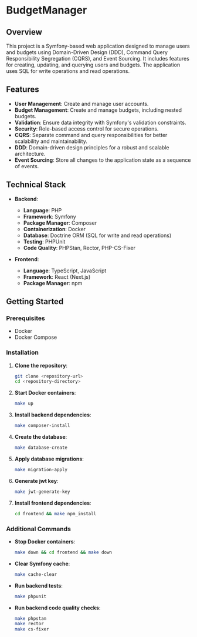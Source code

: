 # BudgetManager

## Overview

This project is a Symfony-based web application designed to manage users and budgets using Domain-Driven Design (DDD), Command Query Responsibility Segregation (CQRS), and Event Sourcing. It includes features for creating, updating, and querying users and budgets. The application uses SQL for write operations and read operations.

## Features

- **User Management**: Create and manage user accounts.
- **Budget Management**: Create and manage budgets, including nested budgets.
- **Validation**: Ensure data integrity with Symfony's validation constraints.
- **Security**: Role-based access control for secure operations.
- **CQRS**: Separate command and query responsibilities for better scalability and maintainability.
- **DDD**: Domain-driven design principles for a robust and scalable architecture.
- **Event Sourcing**: Store all changes to the application state as a sequence of events.

## Technical Stack

- **Backend**:
    - **Language**: PHP
    - **Framework**: Symfony
    - **Package Manager**: Composer
    - **Containerization**: Docker
    - **Database**: Doctrine ORM (SQL for write and read operations)
    - **Testing**: PHPUnit
    - **Code Quality**: PHPStan, Rector, PHP-CS-Fixer

- **Frontend**:
    - **Language**: TypeScript, JavaScript
    - **Framework**: React (Next.js)
    - **Package Manager**: npm

## Getting Started

### Prerequisites

- Docker
- Docker Compose

### Installation

1. **Clone the repository**:
    ```sh
    git clone <repository-url>
    cd <repository-directory>
    ```

2. **Start Docker containers**:
    ```sh
    make up
    ```

3. **Install backend dependencies**:
    ```sh
    make composer-install
    ```

4. **Create the database**:
    ```sh
    make database-create
    ```

5. **Apply database migrations**:
    ```sh
    make migration-apply
    ```

6. **Generate jwt key**:
    ```sh
    make jwt-generate-key
    ```

7. **Install frontend dependencies**:
    ```sh
    cd frontend && make npm_install
    ```

### Additional Commands

- **Stop Docker containers**:
    ```sh
    make down && cd frontend && make down
    ```

- **Clear Symfony cache**:
    ```sh
    make cache-clear
    ```

- **Run backend tests**:
    ```sh
    make phpunit
    ```

- **Run backend code quality checks**:
    ```sh
    make phpstan
    make rector
    make cs-fixer
    ```
